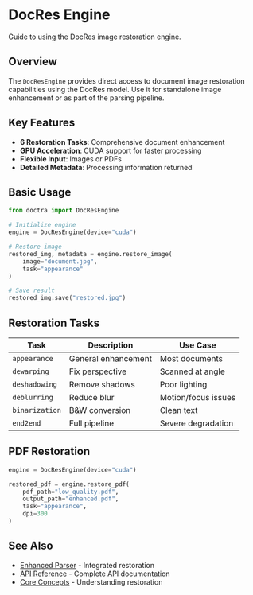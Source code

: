 # DocRes Engine

Guide to using the DocRes image restoration engine.

## Overview

The `DocResEngine` provides direct access to document image restoration capabilities using the DocRes model. Use it for standalone image enhancement or as part of the parsing pipeline.

## Key Features

- **6 Restoration Tasks**: Comprehensive document enhancement
- **GPU Acceleration**: CUDA support for faster processing
- **Flexible Input**: Images or PDFs
- **Detailed Metadata**: Processing information returned

## Basic Usage

```python
from doctra import DocResEngine

# Initialize engine
engine = DocResEngine(device="cuda")

# Restore image
restored_img, metadata = engine.restore_image(
    image="document.jpg",
    task="appearance"
)

# Save result
restored_img.save("restored.jpg")
```

## Restoration Tasks

| Task | Description | Use Case |
|------|-------------|----------|
| `appearance` | General enhancement | Most documents |
| `dewarping` | Fix perspective | Scanned at angle |
| `deshadowing` | Remove shadows | Poor lighting |
| `deblurring` | Reduce blur | Motion/focus issues |
| `binarization` | B&W conversion | Clean text |
| `end2end` | Full pipeline | Severe degradation |

## PDF Restoration

```python
engine = DocResEngine(device="cuda")

restored_pdf = engine.restore_pdf(
    pdf_path="low_quality.pdf",
    output_path="enhanced.pdf",
    task="appearance",
    dpi=300
)
```

## See Also

- [Enhanced Parser](../parsers/enhanced-parser.md) - Integrated restoration
- [API Reference](../../api/engines.md) - Complete API documentation
- [Core Concepts](../core-concepts.md) - Understanding restoration

